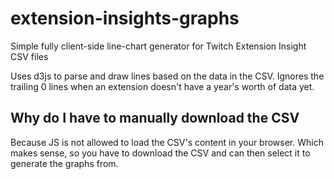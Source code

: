 # extension-insights-graphs
Simple fully client-side line-chart generator for Twitch Extension Insight CSV files

Uses d3js to parse and draw lines based on the data in the CSV. Ignores the trailing 0 lines when an extension doesn't have a year's worth of data yet.

## Why do I have to manually download the CSV
Because JS is not allowed to load the CSV's content in your browser. Which makes
sense, so you have to download the CSV and can then select it to generate the
graphs from.
